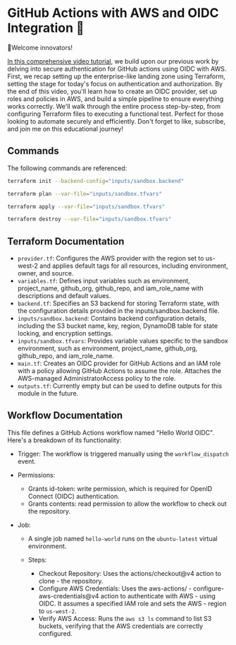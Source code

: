 # GitHub Actions with AWS and OIDC Integration 🚀

👋Welcome innovators!

[In this comprehensive video tutorial](https://youtu.be/SXGTSHxm9js?si=30YE6wCOHY1By1Ds), we build upon our previous work by delving into secure authentication for GitHub actions using OIDC with AWS. First, we recap setting up the enterprise-like landing zone using Terraform, setting the stage for today's focus on authentication and authorization. By the end of this video, you'll learn how to create an OIDC provider, set up roles and policies in AWS, and build a simple pipeline to ensure everything works correctly. We'll walk through the entire process step-by-step, from configuring Terraform files to executing a functional test. Perfect for those looking to automate securely and efficiently. Don't forget to like, subscribe, and join me on this educational journey!

## Commands

The following commands are referenced:

```bash
terraform init --backend-config="inputs/sandbox.backend"

terraform plan --var-file="inputs/sandbox.tfvars"

terraform apply --var-file="inputs/sandbox.tfvars"

terraform destroy --var-file="inputs/sandbox.tfvars"
```

## Terraform Documentation

- `provider.tf`: Configures the AWS provider with the region set to us-west-2 and applies default tags for all resources, including environment, owner, and source.
- `variables.tf`: Defines input variables such as environment, project_name, github_org, github_repo, and iam_role_name with descriptions and default values.
- `backend.tf`: Specifies an S3 backend for storing Terraform state, with the configuration details provided in the inputs/sandbox.backend file.
- `inputs/sandbox.backend`: Contains backend configuration details, including the S3 bucket name, key, region, DynamoDB table for state locking, and encryption settings.
- `inputs/sandbox.tfvars`: Provides variable values specific to the sandbox environment, such as environment, project_name, github_org, github_repo, and iam_role_name.
- `main.tf`: Creates an OIDC provider for GitHub Actions and an IAM role with a policy allowing GitHub Actions to assume the role. Attaches the AWS-managed AdministratorAccess policy to the role.
- `outputs.tf`: Currently empty but can be used to define outputs for this module in the future.

## Workflow Documentation

This file defines a GitHub Actions workflow named "Hello World OIDC". Here's a breakdown of its functionality:

- Trigger: The workflow is triggered manually using the `workflow_dispatch` event.

- Permissions:

  - Grants id-token: write permission, which is required for OpenID Connect (OIDC) authentication.
  - Grants contents: read permission to allow the workflow to check out the repository.

- Job:

  - A single job named `hello-world` runs on the `ubuntu-latest` virtual environment.
  - Steps:

    - Checkout Repository: Uses the actions/checkout@v4 action to clone - the repository.
    - Configure AWS Credentials: Uses the aws-actions/ - configure-aws-credentials@v4 action to authenticate with AWS - using OIDC. It assumes a specified IAM role and sets the AWS - region to `us-west-2`.
    - Verify AWS Access: Runs the `aws s3 ls` command to list S3 buckets, verifying that the AWS credentials are correctly configured.
